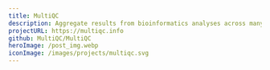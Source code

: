 ```yaml
---
title: MultiQC
description: Aggregate results from bioinformatics analyses across many samples into a single report
projectURL: https://multiqc.info
github: MultiQC/MultiQC
heroImage: /post_img.webp
iconImage: /images/projects/multiqc.svg
---
```

